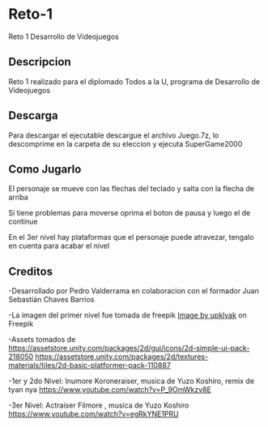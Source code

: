 # Reto-1
 Reto 1 Desarrollo de Videojuegos



## Descripcion
Reto 1 realizado para el diplomado Todos a la U, programa de Desarrollo de Videojuegos

## Descarga
Para descargar el ejecutable descargue el archivo Juego.7z, lo descomprime en la carpeta de su eleccion y ejecuta SuperGame2000

## Como Jugarlo
El personaje se mueve con las flechas del teclado y salta con la flecha de arriba

Si tiene problemas para moverse oprima el boton de pausa y luego el de continue

En el 3er nivel hay plataformas que el personaje puede atravezar, tengalo en cuenta para acabar el nivel

## Creditos
-Desarrollado por Pedro Valderrama en colaboracion con el formador Juan Sebastián Chaves Barrios
	
-La imagen del primer nivel fue tomada de freepik <a href="https://www.freepik.com/free-vector/game-level-background-with-platforms-items_12407862.htm#query=2d%20game%20background&position=9&from_view=keyword&track=ais">Image by upklyak</a> on Freepik


-Assets tomados de 
https://assetstore.unity.com/packages/2d/gui/icons/2d-simple-ui-pack-218050
https://assetstore.unity.com/packages/2d/textures-materials/tiles/2d-basic-platformer-pack-110887


-1er y 2do Nivel: Inumore Koroneraiser, musica de Yuzo Koshiro, remix de tyan nya https://www.youtube.com/watch?v=P_9OmWkzv8E


-3er Nivel: Actraiser Filmore , musica de Yuzo Koshiro https://www.youtube.com/watch?v=egRkYNE1PRU
